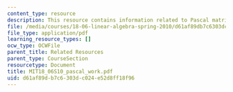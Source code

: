 ```yaml
---
content_type: resource
description: This resource contains information related to Pascal matrices.
file: /media/courses/18-06-linear-algebra-spring-2010/d61af89db7c6303dc024e52d8ff18f96_MIT18_06S10_pascal_work.pdf
file_type: application/pdf
learning_resource_types: []
ocw_type: OCWFile
parent_title: Related Resources
parent_type: CourseSection
resourcetype: Document
title: MIT18_06S10_pascal_work.pdf
uid: d61af89d-b7c6-303d-c024-e52d8ff18f96
---
```

